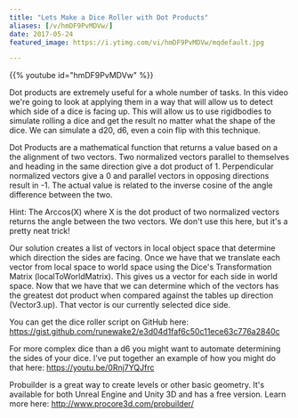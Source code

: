 ```yaml
---
title: "Lets Make a Dice Roller with Dot Products"
aliases: [/v/hmDF9PvMDVw/]
date: 2017-05-24
featured_image: https://i.ytimg.com/vi/hmDF9PvMDVw/mqdefault.jpg

---
```


{{% youtube id="hmDF9PvMDVw" %}}

Dot products are extremely useful for a whole number of tasks. In this video we're going to look at applying them in a way that will allow us to detect which side of a dice is facing up. This will allow us to use rigidbodies to simulate rolling a dice and get the result no matter what the shape of the dice. We can simulate a d20, d6, even a coin flip with this technique.

Dot Products are a mathematical function that returns a value based on a the alignment of two vectors. Two normalized vectors parallel to themselves and heading in the same direction give a dot product of 1. Perpendicular normalized vectors give a 0 and parallel vectors in opposing directions result in -1. The actual value is related to the inverse cosine of the angle difference between the two.

Hint: The Arccos(X) where X is the dot product of two normalized vectors returns the angle between the two vectors. We don't use this here, but it's a pretty neat trick!

Our solution creates a list of vectors in local object space that determine which direction the sides are facing. Once we have that we translate each vector from local space to world space using the Dice's Transformation Matrix (localToWorldMatrix). This gives us a vector for each side in world space. Now that we have that we can determine which of the vectors has the greatest dot product when compared against the tables up direction (Vector3.up). That vector is our currently selected dice side.

You can get the dice roller script on GitHub here: https://gist.github.com/runewake2/e3d04d1faf6c50c11ece63c776a2840c


For more complex dice than a d6 you might want to automate determining the sides of your dice. I've put together an example of how you might do that here: https://youtu.be/0Rnj7YQJfrc


Probuilder is a great way to create levels or other basic geometry. It's available for both Unreal Engine and Unity 3D and has a free version. Learn more here: http://www.procore3d.com/probuilder/